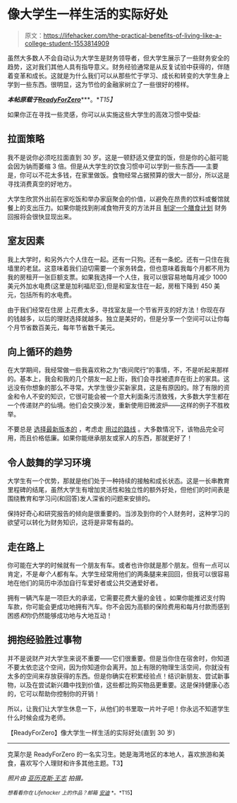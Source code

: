 # 像大学生一样生活的实际好处

> 原文：<https://lifehacker.com/the-practical-benefits-of-living-like-a-college-student-1553814909>

虽然大多数人不会自动认为大学生是财务领导者，但大学生展示了一些财务安全的趋势，这对我们其他人具有指导意义。财务经验通常是从反复试验中获得的，伴随着变革和成长。这就是为什么我们可以从那些忙于学习、成长和转变的大学生身上学到一些东西。很明显，这为节俭的金融家树立了一些很好的榜样。



***本帖原载于***[***ReadyForZero***](http://blog.readyforzero.com/the-practical-benefits-of-living-like-a-college-student/)***。**T15】*

如果你正在寻找一些灵感，你可以从实施这些大学生的高效习惯中受益:

## 拉面策略

我不是说你必须吃拉面直到 30 岁。这是一顿舒适又便宜的饭，但是你的心脏可能会因为钠而萎缩 3 倍。但是从大学生的饮食习惯中可以学到一些东西——主要是，你可以不花太多钱，在家里做饭。食物经常占据预算的很大一部分，所以这是寻找消费真空的好地方。

大学生欣赏外出前在家吃饭和举办家庭聚会的价值，以避免在昂贵的饮料或餐馆就餐上的支出压力。如果你能找到削减食物开支的方法并且 [制定一个膳食计划](http://blog.readyforzero.com/how-i-plan-meals-to-save-more-money/) 财务回报将会很快显现出来。

## 室友因素

我上大学时，和另外六个人住在一起。还有一只狗。还有一条蛇。还有一只住在我墙里的老鼠。这意味着我们迫切需要一个家务转盘，但也意味着我每个月都不用为我的房租开一张巨额支票。如果我选择一个人住，我可以很容易地每月减少 1000 美元外加水电费(这里是加利福尼亚),但是和室友住在一起，房租下降到 450 美元，包括所有的水电费。

由于我们经常在住房 上花费太多，寻找室友是一个节省开支的好方法！你现在存的钱越多，以后的理财选择就越多。独立是美好的，但是分享一个空间可以让你每个月节省数百美元，每年节省数千美元。

## 向上循环的趋势

在大学期间，我经常做一些我喜欢称之为“夜间爬行”的事情，不，不是听起来那样的。基本上，我会和我的几个朋友一起上街，我们会寻找被遗弃在街上的家具。这远没有你想象的那么不寻常。大学生很少买新家具，这是有原因的。除了有限的资金和令人不安的知识，它很可能会被一个意大利面条污渍致残，大多数大学生都在一个传递财产的仙境。他们会交换沙发，重新使用旧微波炉——这样的例子不胜枚举。

不要总是 [选择最新版本的](http://blog.readyforzero.com/dangerous-shopping-traps-to-avoid/) ，考虑走 [用过的路线](https://lifehacker.com/the-top-brands-for-refurbished-electronics-1550369519) 。大多数情况下，该物品完全可用，而且价格低廉。如果你能继承朋友或家人的东西，那就更好了！

## 令人鼓舞的学习环境

大学生有一个优势，那就是他们处于一种持续的接触和成长状态。这是一长串教育里程碑的结尾，虽然大学生有增加灵活性和独立性的额外好处，但他们的时间表是围绕教育和学习问(和回答)发人深省的问题来安排的。

保持好奇心和研究报告的倾向是很重要的。当涉及到你的个人财务时，这种学习的欲望可以转化为财务知识，这将是非常有益的。

## 走在路上

你可能在大学的时候就有一个朋友有车。或者也许你就是那个朋友。但有一点可以肯定，不是*每个人*都有车。大学生经常用他们的两条腿来来回回，但我可以很容易地在他们的简历中添加自行车爱好者或公共交通爱好者。

拥有一辆汽车是一项巨大的承诺，它需要花费大量的金钱 。如果你能推迟支付购车款，你可能会更成功地拥有汽车。你不会因为高额的保险费用和每月付款而感到困惑*和*你仍然能够成功地与大地互动！

## 拥抱经验胜过事物

并不是说财产对大学生来说不重要——它们很重要。但是当你住在宿舍时，你知道不要太依恋这个空间，因为你知道你会离开。加上有限的物理生活空间，你就没有太多的空间来存放获得的东西。但是你确实在积累经验点！结识新朋友、尝试新事物，以及在尝试新兴趣中找到价值，这些都比购买物品更重要。这是保持健康心态的，它可以帮助你控制你的开销！

所以，让我们让大学生休息一下，从他们的书里取一片叶子吧！你永远不知道学生什么时候会成为老师。

【ReadyForZero】像大学生一样生活的实际好处(直到 30 岁)

* * *

克莱尔是 ReadyForZero 的一名实习生。她是海湾地区的本地人，喜欢旅游和美食，喜欢写个人理财和许多其他主题。T3】

*照片由* [*亚历克斯·王志*](https://www.flickr.com/photos/agaylon/61374980/) *拍摄。*

<small>*想看看你在 Lifehacker 上的作品？邮箱*</small> [<small>*安迪*</small>](mailto:andy@lifehacker.com) <small>*。*T15】</small>